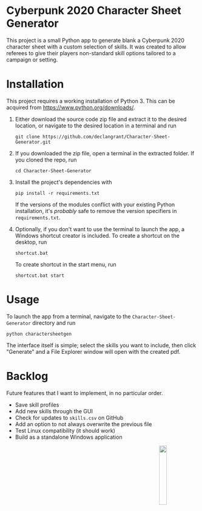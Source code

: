 # Cyberpunk 2020 Character Sheet Generator

This project is a small Python app to generate blank a Cyberpunk 2020 character sheet with a custom selection of skills.
It was created to allow referees to give their players non-standard skill options tailored to a campaign or setting.

# Installation

This project requires a working installation of Python 3.
This can be acquired from https://www.python.org/downloads/.

1.
    Either download the source code zip file and extract it to the desired location, or navigate to the desired location in a terminal and run

    `git clone https://github.com/declangrant/Character-Sheet-Generator.git`

2.
    If you downloaded the zip file, open a terminal in the extracted folder.
    If you cloned the repo, run

    `cd Character-Sheet-Generator`

3.
    Install the project's dependencies with

    `pip install -r requirements.txt`

    If the versions of the modules conflict with your existing Python installation, it's *probably* safe to remove the version specifiers in `requirements.txt`.

4.
    Optionally, if you don't want to use the terminal to launch the app, a Windows shortcut creator is included. To create a shortcut on the desktop, run

    `shortcut.bat`

    To create shortcut in the start menu, run

    `shortcut.bat start`

# Usage

To launch the app from a terminal, navigate to the `Character-Sheet-Generator` directory and run

`python charactersheetgen`

The interface itself is simple; select the skills you want to include, then click "Generate" and a File Explorer window will open with the created pdf.

# Backlog

Future features that I want to implement, in no particular order.

- Save skill profiles
- Add new skills through the GUI
- Check for updates to `skills.csv` on GitHub
- Add an option to not always overwrite the previous file
- Test Linux compatibility (it should work)
- Build as a standalone Windows application

<img style="float: right;" src="https://i0.wp.com/rtalsoriangames.com/wp-content/uploads/2019/06/justcyberpunklogo.png" width=20%>